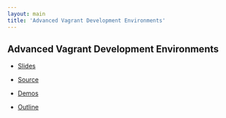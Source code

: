 ```yaml
---
layout: main
title: 'Advanced Vagrant Development Environments'
---
```


## Advanced Vagrant Development Environments

* [Slides](output/slides.html)

* [Source](https://github.com/goozbach-presentation/Advanced-Vagrant)

* [Demos](https://github.com/goozbach-presentation/Advanced-Vagrant/tree/master/demos)

* [Outline](https://github.com/goozbach-presentation/Advanced-Vagrant/blob/master/outline.mmd)

